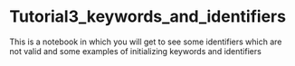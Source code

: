 # Tutorial3_keywords_and_identifiers
This is a notebook in which you will get to see some identifiers which are not valid and some examples of initializing keywords and identifiers
